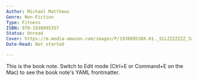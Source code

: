 ```yaml
---
Author: Michael Matthews
Genre: Non-Fiction
Type: Fitness
ISBN: 978-1938895357
Status: Unread
Cover: https://m.media-amazon.com/images/P/193889538X.01._SCLZZZZZZZ_SX500_.jpg
Date-Read: Not started

---
```


This is the book note. Switch to Edit mode (Ctrl+E or Command+E on the Mac) to see the book note's YAML frontmatter.